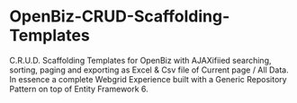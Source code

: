 # OpenBiz-CRUD-Scaffolding-Templates
C.R.U.D. Scaffolding Templates for OpenBiz with AJAXifiied searching, sorting, paging and exporting as Excel &amp; Csv file of Current page / All Data. In essence a complete Webgrid Experience built with a Generic Repository Pattern on top of Entity Framework 6.
